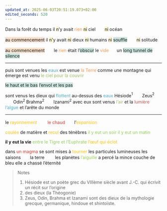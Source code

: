 ```yaml
---
updated_at: 2025-06-03T20:51:19.073+02:00
edited_seconds: 520
---
```

Dans la forêt du temps
il <span style="background:rgba(240, 200, 0, 0.2)">n</span>’y avait <font color="#f79646">rien</font>
<span style="background:rgba(240, 200, 0, 0.2)">ni</span> cielᅠᅠ <span style="background:rgba(240, 200, 0, 0.2)">ni</span> océan

<span style="background:rgba(240, 107, 5, 0.2)">au commencement</span>
il <span style="background:rgba(240, 200, 0, 0.2)">n'</span>y avait <span style="background:rgba(240, 200, 0, 0.2)">ni</span> dieux <span style="background:rgba(240, 200, 0, 0.2)">ni</span> humains
<span style="background:rgba(240, 200, 0, 0.2)">ni</span> <span style="background:rgba(3, 135, 102, 0.2)">souffle</span> ᅠᅠ<span style="background:rgba(240, 200, 0, 0.2)">ni</span> solitude

<span style="background:rgba(240, 107, 5, 0.2)">au commencement</span> ᅠᅠle <font color="#f79646">rien</font> était l’<span style="background:rgba(3, 135, 102, 0.2)">obscur</span>
le <font color="#f79646">vide</font>ᅠᅠun <span style="background:rgba(3, 135, 102, 0.2)">long tunnel de silence</span>

- - -

puis sont venues les <font color="#4bacc6">eaux</font>
est venue <font color="#f79646">la Terre</font>
comme une montagne qui émerge
est venu <font color="#9bbb59">le ciel pour la couvrir</font>

<span style="background:rgba(3, 135, 102, 0.2)">le haut et le bas</span>
<span style="background:rgba(3, 135, 102, 0.2)">l’envol et les pas</span>

sont venus les dieux qui <font color="#4bacc6">flottent</font>
au-dessus des <font color="#4bacc6">eaux</font>
Hésiode$^1$ ᅠᅠZeus$^2$ᅠᅠOdin$^2$
Brahma$^2$ ᅠᅠIzanami$^2$
avec eux sont venus <font color="#9bbb59">l’air</font> et la<font color="#c0504d"> lumière</font>
<font color="#4bacc6">l’algue</font> et l’arête du monde 

- - -

le <font color="#ffc000">rayonnement</font> ᅠᅠ <font color="#d83931">le chaud</font>  ᅠᅠl’<font color="#ffc000">expansion</font>

<font color="#ffc000">coulée</font> de matière et <font color="#ffc000">recul</font> des ténèbres
<font color="#92d050">il y eut un soir il y eut un matin</font>

**il y eut la vie**
<font color="#92d050">entre le Tigre et l’Euphrate</font>
<font color="#ffc000">l’œuf qui éclot</font>

dans <font color="#d83931">un magma</font>
se sont mises à <font color="#ffc000">tourner</font>
les particules lumineuses
les saisons ᅠᅠla terre ᅠᅠ les planètes
<font color="#92d050">l’aiguille</font> a percé la mince couche de bleu
elle a chassé l’éternité

> Notes
> 1. Hésiode est un poète grec du VIIIème siècle avant J.-C. qui écrivit un récit sur l’origine 
> 2. des dieux (la Théogonie)
> 3. Zeus, Odin, Brahma et Izanami sont des dieux de la mythologie grecque, germanique, hindoue et shintoïste.